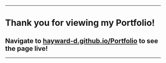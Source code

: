 ___
# Thank you for viewing my Portfolio!
## Navigate to [hayward-d.github.io/Portfolio](hayward-d.github.io/Portfolio) to see the page live!
___
